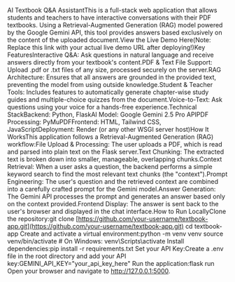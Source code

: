 AI Textbook Q&A AssistantThis is a full-stack web application that allows students and teachers to have interactive conversations with their PDF textbooks. Using a Retrieval-Augmented Generation (RAG) model powered by the Google Gemini API, this tool provides answers based exclusively on the content of the uploaded document.View the Live Demo Here(Note: Replace this link with your actual live demo URL after deploying!)Key FeaturesInteractive Q&A: Ask questions in natural language and receive answers directly from your textbook's content.PDF & Text File Support: Upload .pdf or .txt files of any size, processed securely on the server.RAG Architecture: Ensures that all answers are grounded in the provided text, preventing the model from using outside knowledge.Student & Teacher Tools: Includes features to automatically generate chapter-wise study guides and multiple-choice quizzes from the document.Voice-to-Text: Ask questions using your voice for a hands-free experience.Technical StackBackend: Python, FlaskAI Model: Google Gemini 2.5 Pro APIPDF Processing: PyMuPDFFrontend: HTML, Tailwind CSS, JavaScriptDeployment: Render (or any other WSGI server host)How It WorksThis application follows a Retrieval-Augmented Generation (RAG) workflow:File Upload & Processing: The user uploads a PDF, which is read and parsed into plain text on the Flask server.Text Chunking: The extracted text is broken down into smaller, manageable, overlapping chunks.Context Retrieval: When a user asks a question, the backend performs a simple keyword search to find the most relevant text chunks (the "context").Prompt Engineering: The user's question and the retrieved context are combined into a carefully crafted prompt for the Gemini model.Answer Generation: The Gemini API processes the prompt and generates an answer based only on the context provided.Frontend Display: The answer is sent back to the user's browser and displayed in the chat interface.How to Run LocallyClone the repository:git clone [https://github.com/your-username/textbook-app.git](https://github.com/your-username/textbook-app.git)
cd textbook-app
Create and activate a virtual environment:python -m venv venv
source venv/bin/activate  # On Windows: venv\Scripts\activate
Install dependencies:pip install -r requirements.txt
Set your API Key:Create a .env file in the root directory and add your API key:GEMINI_API_KEY="your_api_key_here"
Run the application:flask run
Open your browser and navigate to http://127.0.0.1:5000.

